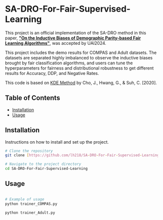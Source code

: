 # SA-DRO-For-Fair-Supervised-Learning

This project is an official implementation of the SA-DRO method in this paper, [**"On the Inductive Biases of Demographic Parity-based Fair Learning Algorithms"**](https://arxiv.org/abs/2402.18129), was accepted by UAI2024. 

This project includes the demo results for COMPAS and Adult datasets. The datasets are separated highly imbalanced to observe the inductive biases brought by fair classification algorithms, and users can tune the hyperparameters for fairness and distributional robustness to get different results for Accuracy, DDP, and Negative Rates.

This code is based on [KDE Method](https://proceedings.neurips.cc/paper/2020/file/ac3870fcad1cfc367825cda0101eee62-Paper.pdf) by Cho, J., Hwang, G., & Suh, C. [2020].

## Table of Contents

- [Installation](#installation)
- [Usage](#usage)

## Installation

Instructions on how to install and set up the project.

```bash
# Clone the repository
git clone [https://github.com/lh218/SA-DRO-For-Fair-Supervised-Learning]

# Navigate to the project directory
cd SA-DRO-For-Fair-Supervised-Learning

```

## Usage

```bash

# Example of usage
python trainer_COMPAS.py

python trainer_Adult.py

```
